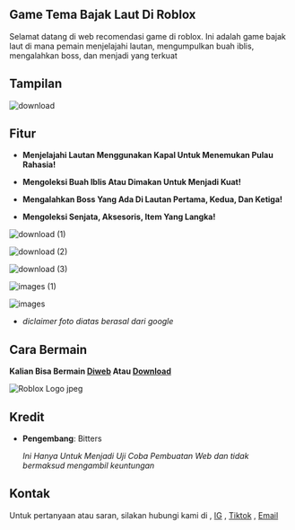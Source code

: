## Game Tema Bajak Laut Di Roblox

Selamat datang di web recomendasi game di roblox. Ini adalah game bajak laut di mana pemain menjelajahi lautan, mengumpulkan buah iblis, mengalahkan boss, dan menjadi yang terkuat

## Tampilan

![download](https://github.com/user-attachments/assets/fc5fb576-375d-463b-88f3-09d971adbd90)

## Fitur

- **Menjelajahi Lautan Menggunakan Kapal Untuk Menemukan Pulau Rahasia!**

- **Mengoleksi Buah Iblis Atau Dimakan Untuk Menjadi Kuat!**

- **Mengalahkan Boss Yang Ada Di Lautan Pertama, Kedua, Dan Ketiga!**

- **Mengoleksi Senjata, Aksesoris, Item Yang Langka!**
 
![download (1)](https://github.com/user-attachments/assets/7b30db2c-2da7-47ac-b762-a2a731157960)


![download (2)](https://github.com/user-attachments/assets/c74923c6-31e8-4e5d-85d6-58401abc6a38)


![download (3)](https://github.com/user-attachments/assets/ce2ab144-33c5-48fd-93b7-1fe2a708a3b2)

![images (1)](https://github.com/user-attachments/assets/c37bd81a-f03a-4d5b-86fe-dbcdf637d447)

![images](https://github.com/user-attachments/assets/e2048f6c-f3a3-487a-87b8-a33ccb15e75f)

- *diclaimer foto diatas berasal dari google*

## Cara Bermain

**Kalian Bisa Bermain [Diweb](www.roblox.com) Atau [Download](https://www.roblox.com/download)**

![Roblox Logo jpeg](https://github.com/user-attachments/assets/29f4827d-9bd0-4657-9e9f-902fd4ed3af7)

## Kredit

- **Pengembang**: Bitters
 
  *Ini Hanya Untuk Menjadi Uji Coba Pembuatan Web dan tidak bermaksud mengambil keuntungan*

## Kontak

Untuk pertanyaan atau saran, silakan hubungi kami di
, [IG](https://www.instagram.com/bitters6556)
, [Tiktok](https://www.tiktok.com/@biiters?is_from_webapp=1&sender_device=pc)
, [Email](akunkhpc453@gmail.com)


